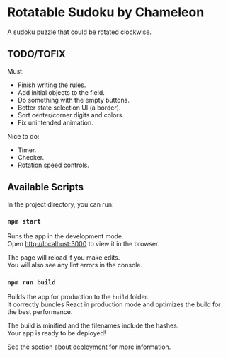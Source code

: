 # Rotatable Sudoku by Chameleon

A sudoku puzzle that could be rotated clockwise.

## TODO/TOFIX
Must:
- Finish writing the rules.
- Add initial objects to the field.
- Do something with the empty buttons.
- Better state selection UI (a border).
- Sort center/corner digits and colors.
- Fix unintended animation.

Nice to do:
- Timer.
- Checker.
- Rotation speed controls.

## Available Scripts

In the project directory, you can run:

### `npm start`

Runs the app in the development mode.\
Open [http://localhost:3000](http://localhost:3000) to view it in the browser.

The page will reload if you make edits.\
You will also see any lint errors in the console.

### `npm run build`

Builds the app for production to the `build` folder.\
It correctly bundles React in production mode and optimizes the build for the best performance.

The build is minified and the filenames include the hashes.\
Your app is ready to be deployed!

See the section about [deployment](https://facebook.github.io/create-react-app/docs/deployment) for more information.
